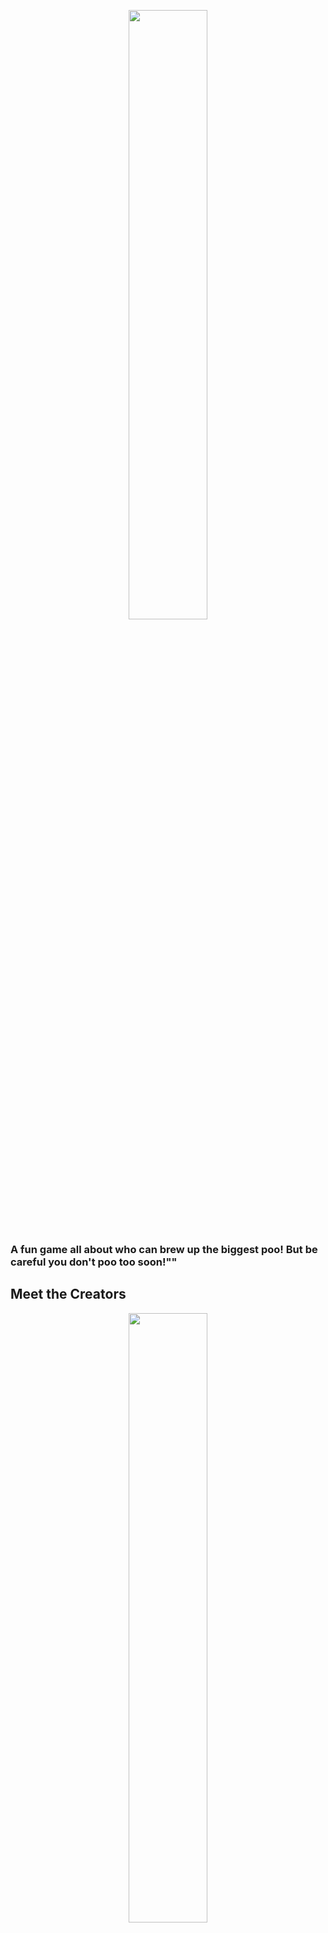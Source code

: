 <p align=center>
<img src="Logo/final.png" style="display:block;width:50%;">
</p>

### A fun game all about who can brew up the biggest poo! But be careful you don't poo too soon!""

## Meet the Creators
<p align=center>
<img src="TeamAboutCollaborators.jpeg" style="display:block;width:50%;">
</p>

<b>Tomas Pilvelis</b>: Over the past 10 years, I don't think there has not been a day where we have not spoken about poo.

<b>Edward Cook</b>: Theres nothing more life affirming than brewing a nice poo all day, taking the weight off be sitting on the toilet, and then squeezing out a hoggie.

Hi All, It's Tom and Ed. CPO's (Chief Poo Officers) of Team About LTD, about to bring you a new exciting card game...all about poo!

Up until this point we have been self funding Big-Pootential and we now think its time to put it to the public. Any funding will help us achieve our dream getting this great game out there and will go toward the final hurdles of artwork and production costs.

During our friendship we have mainly spoken about our poos, this lead to the idea of turning our love for poo into a card game! After much descussion we decided to go for it, what have we got to lose?! We have tested prototypes of Big Pootential and we think now is the time to start putting it out to the world.

We enjoy playing Big Pootential and we hope you will too!


## Rewards

![](marketing/draft-1/Post-2.2(kickstarter)_Folder/Post-2.2(kickstarter).png)
![](marketing/draft-1/Post-4.1(kickstarter)_Folder/Post-4.1(kickstarter).png)

| Pledge Minimum | Title | Description | Deck of Cards Reward | A1 Poo Poster |
| --- | --- | --- | --- | --- |
| £10 | Pledge Without Reward | Support the project, show some love to see the project comes to light | 🟥 | 🟥 |
| £25 | Pledge & Pre Order | Pledge your support to make this project work and pre order Big Pootential Card Game to arrive before Christmas! | 🟩 | 🟥 |
| £50 | Pledge & Pre Order & A1 Poo Poster | Hot off the poo press | 🟩 | 🟩 |

## Rules

### Game Rules

![](marketing/draft-1/Post-2.1(kickstarter)_Folder/Post-2.1(kickstarter).png)

1-4 players

Shuffle deck, Player who pooed most recently goes first.

Place the desk in the middle of the players. Clockwise game play.

Each player picks up a card and adds it to their pile.

If you pick up a ‘Release’ Card you are out of the game. Count up your Pootential Points.

Keep going until everyone has released. Player with most Pootential points wins.

Action cards have stated action on card.

Discarded cards should be added to a ‘toilet’ pile.

If a draw in points happens draw a card and add that to your total. If you draw an action card discard it and draw another card until you draw a food card.

![Consume as much food](marketing/draft-1/Post-17_Folder/Post-17.png)
![Dont Poo Too Soon](marketing/draft-1/Post-23_Folder/Post-23.png)
![Force your opp to have a bad time](marketing/draft-1/Post-10_Folder/Post-10.png)
![Release](marketing/draft-1/Post-9_Folder/Post-9.png)
![Can You Brew Biggest Poo?](marketing/draft-1/Post-22_Folder/Post-22.png)

### Drinking Game Rules

#### Drink on drinks

Everytime you get a drink card, you drink

#### Higher or Lower

Place the cards upside down, fip a card upwards. Then guess the next card to be higher or lower, then flip. If a correct guess Well Done, if wrong DRINK!

## Risks and challenges

Risks:
Currently we dont forsee any major risks to the project.

Challenges:
Our only challenege we keep facing is our finances due to being self funded, we hope this Kick Starter will remove this challenge and allow us to put the game into production.

![](marketing/draft-1/Post-13_Folder/Post-13.png)
